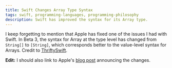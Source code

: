 ```yaml
---
title: Swift Changes Array Type Syntax
tags: swift, programming-languages, programming-philosophy
description: Swift has improved the syntax for its Array type.
---
```


I keep forgetting to mention that Apple has fixed one of the issues I
had with Swift. In Beta 3, the syntax for Array at the type level has
changed from `String[]` to `[String]`, which corresponds better to the
value-level syntax for Arrays. Credit to
[ThriftySwift](http://thriftyswift.com/?p=64).

**Edit:** I should also link to Apple's [blog post](https://developer.apple.com/swift/blog/?id=3) announcing the changes.
